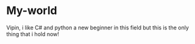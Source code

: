 # My-world
Vipin, i like C# and python a new beginner in this field but this is the only thing that i hold now!
